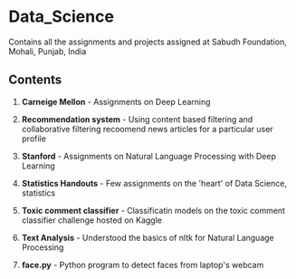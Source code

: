 # Data_Science
Contains all the assignments and projects assigned at Sabudh Foundation, Mohali, Punjab, India

## Contents

1. **Carneige Mellon** - Assignments on Deep Learning

2. **Recommendation system** - Using content based filtering and collaborative filtering recoomend news articles for a particular user profile

3. **Stanford** - Assignments on Natural Language Processing with Deep Learning

4. **Statistics Handouts** - Few assignments on the 'heart' of Data Science, statistics

5. **Toxic comment classifier** - Classificatin models on the toxic comment classifier challenge hosted on Kaggle

6. **Text Analysis** - Understood the basics of nltk for Natural Language Processing

7. **face.py** - Python program to detect faces from laptop's webcam
